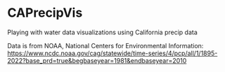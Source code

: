 # CAPrecipVis
Playing with water data visualizations using California precip data

Data is from NOAA, National Centers for Environmental Information: https://www.ncdc.noaa.gov/cag/statewide/time-series/4/pcp/all/1/1895-2022?base_prd=true&begbaseyear=1981&endbaseyear=2010

